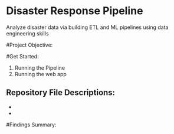 # Disaster Response Pipeline
Analyze disaster data via building ETL and ML pipelines using data engineering skills

#Project Objective:

#Get Started:
1.  Running the Pipeline
2.  Running the web app

Repository File Descriptions:
-
-
-

#Findings Summary: